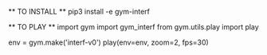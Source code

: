 ** TO INSTALL **
pip3 install -e gym-interf


** TO PLAY **
import gym
import gym_interf
from gym.utils.play import play

env = gym.make('interf-v0')
play(env=env, zoom=2, fps=30)



